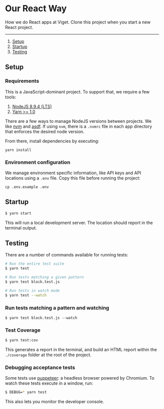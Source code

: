# Our React Way

How we do React apps at Viget. Clone this project when you start a new React project.

---

1. [Setup](#setup)
2. [Startup](#startup)
3. [Testing](#testing)

## Setup

### Requirements

This is a JavaScript-dominant project. To support that, we require a few tools:

1. [NodeJS 8.9.4 (LTS)](https://nodejs.org/en/)
2. [Yarn >= 1.0](https://yarnpkg.com/en/docs/install)

There are a few ways to manage NodeJS versions between projects. We like [nvm](https://github.com/creationix/nvm) and [asdf](https://github.com/asdf-vm/asdf). If using `nvm`, there is a `.nvmrc` file in each app directory that enforces the desired node version.

From there, install dependencies by executing:

```
yarn install
```

### Environment configuration

We manage environment specific information, like API keys and API locations using a `.env` file. Copy this file before running the project:

```
cp .env.example .env
```

## Startup

```bash
$ yarn start
```

This will run a local development server. The location should report in the terminal output.

## Testing

There are a number of commands available for running tests:

```bash
# Run the entire test suite
$ yarn test

# Run tests matching a given pattern
$ yarn test block.test.js

# Run tests in watch mode
$ yarn test --watch
```

### Run tests matching a pattern and watching

```
$ yarn test block.test.js --watch
```

### Test Coverage

```bash
$ yarn test:cov
```

This generates a report in the terminal, and build an HTML report within the `./coverage` folder at the root of the project.

### Debugging acceptance tests

Some tests use [puppeteer](https://github.com/GoogleChrome/puppeteer): a headless browser powered by Chromium. To watch these tests execute in a window, run:

```bash
$ DEBUG=* yarn test
```

This also lets you monitor the developer console.
